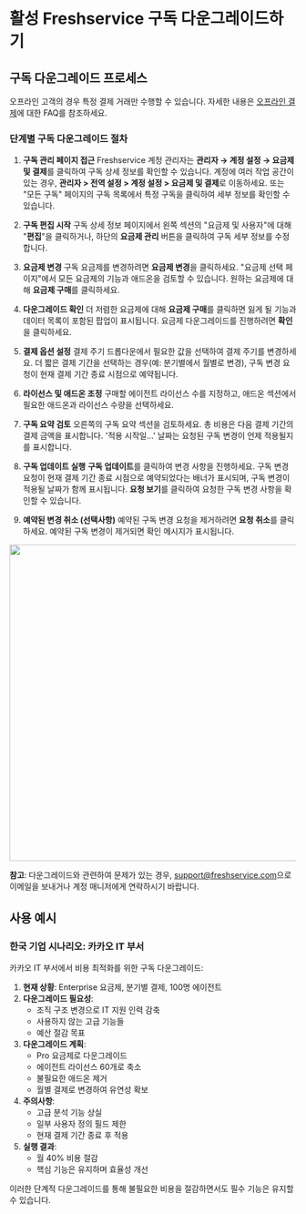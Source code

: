 # 활성 Freshservice 구독 다운그레이드하기

## 구독 다운그레이드 프로세스

오프라인 고객의 경우 특정 결제 거래만 수행할 수 있습니다. 자세한 내용은 [오프라인 결제](https://support.freshworks.com/en/support/solutions/articles/50000004750)에 대한 FAQ를 참조하세요.

### 단계별 구독 다운그레이드 절차

1. **구독 관리 페이지 접근**
   Freshservice 계정 관리자는 **관리자 → 계정 설정 → 요금제 및 결제**를 클릭하여 구독 상세 정보를 확인할 수 있습니다. 계정에 여러 작업 공간이 있는 경우, **관리자 > 전역 설정 > 계정 설정 > 요금제 및 결제**로 이동하세요. 또는 "모든 구독" 페이지의 구독 목록에서 특정 구독을 클릭하여 세부 정보를 확인할 수 있습니다.

2. **구독 편집 시작**
   구독 상세 정보 페이지에서 왼쪽 섹션의 "요금제 및 사용자"에 대해 "**편집**"을 클릭하거나, 하단의 **요금제 관리** 버튼을 클릭하여 구독 세부 정보를 수정합니다.

3. **요금제 변경**
   구독 요금제를 변경하려면 **요금제 변경**을 클릭하세요. "요금제 선택 페이지"에서 모든 요금제의 기능과 애드온을 검토할 수 있습니다. 원하는 요금제에 대해 **요금제 구매**를 클릭하세요.

4. **다운그레이드 확인**
   더 저렴한 요금제에 대해 **요금제 구매**를 클릭하면 잃게 될 기능과 데이터 목록이 포함된 팝업이 표시됩니다. 요금제 다운그레이드를 진행하려면 **확인**을 클릭하세요.

5. **결제 옵션 설정**
   결제 주기 드롭다운에서 필요한 값을 선택하여 결제 주기를 변경하세요. 더 짧은 결제 기간을 선택하는 경우(예: 분기별에서 월별로 변경), 구독 변경 요청이 현재 결제 기간 종료 시점으로 예약됩니다.

6. **라이선스 및 애드온 조정**
   구매할 에이전트 라이선스 수를 지정하고, 애드온 섹션에서 필요한 애드온과 라이선스 수량을 선택하세요.

7. **구독 요약 검토**
   오른쪽의 구독 요약 섹션을 검토하세요. 총 비용은 다음 결제 기간의 결제 금액을 표시합니다. '적용 시작일...' 날짜는 요청된 구독 변경이 언제 적용될지를 표시합니다.

8. **구독 업데이트 실행**
   **구독 업데이트**를 클릭하여 변경 사항을 진행하세요. 구독 변경 요청이 현재 결제 기간 종료 시점으로 예약되었다는 배너가 표시되며, 구독 변경이 적용될 날짜가 함께 표시됩니다. **요청 보기**를 클릭하여 요청한 구독 변경 사항을 확인할 수 있습니다.

9. **예약된 변경 취소 (선택사항)**
   예약된 구독 변경 요청을 제거하려면 **요청 취소**를 클릭하세요. 예약된 구독 변경이 제거되면 확인 메시지가 표시됩니다.

<img src="https://s3.amazonaws.com/cdn.freshdesk.com/data/helpdesk/attachments/production/50007724990/original/jy9unTtCrGuGYqv5mvTOYVJVRbj_MmhS1g.gif?1677575667" style="width: 556px;" />

**참고**: 다운그레이드와 관련하여 문제가 있는 경우, [support@freshservice.com](mailto:support@freshservice.com)으로 이메일을 보내거나 계정 매니저에게 연락하시기 바랍니다.

## 사용 예시

### 한국 기업 시나리오: 카카오 IT 부서
카카오 IT 부서에서 비용 최적화를 위한 구독 다운그레이드:

1. **현재 상황**: Enterprise 요금제, 분기별 결제, 100명 에이전트
2. **다운그레이드 필요성**:
   - 조직 구조 변경으로 IT 지원 인력 감축
   - 사용하지 않는 고급 기능들
   - 예산 절감 목표
3. **다운그레이드 계획**:
   - Pro 요금제로 다운그레이드
   - 에이전트 라이선스 60개로 축소
   - 불필요한 애드온 제거
   - 월별 결제로 변경하여 유연성 확보
4. **주의사항**:
   - 고급 분석 기능 상실
   - 일부 사용자 정의 필드 제한
   - 현재 결제 기간 종료 후 적용
5. **실행 결과**:
   - 월 40% 비용 절감
   - 핵심 기능은 유지하며 효율성 개선

이러한 단계적 다운그레이드를 통해 불필요한 비용을 절감하면서도 필수 기능은 유지할 수 있습니다.